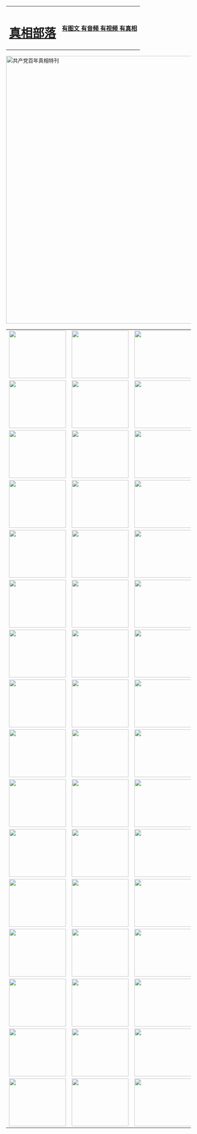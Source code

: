 <table>
<tr>

<td>
	<H1><a href="http://q32.eleadernet.com/zx/">真相部落</a></H1>
</td>
<td>
	<H4><a href="http://q32.eleadernet.com/zx/">有图文 有音频 有视频 有真相</a></H4>
</td>
</tr>
</table>

 <div ><a href="http://q32.eleadernet.com/zx/bngcd/"><img src="http://q32.eleadernet.com/zx/bngcd/gcdbnzx.jpg" width="730"  border="0" alt="共产党百年真相特刊"></a></div>

<table>
<tr>
	<td><a href="http://t25.juanbotero.com/xtr/107/"><img  src ="http://t25.juanbotero.com/pic/2017/02/107.jpg" width="155px" height="130px"></a></td>
	<td><a href="http://t25.juanbotero.com/xtr/829/"><img src ="http://t25.juanbotero.com/pic/2017/02/829.jpg" width="155px" height="130px"></a></td>
	<td><a href="http://t25.juanbotero.com/xtr/69/"><img  src ="http://t25.juanbotero.com/pic/2017/02/69.jpg" width="155px" height="130px"></a></td>
	<td><a href="http://t25.juanbotero.com/xtr/99/"><img  src ="http://t25.juanbotero.com/pic/2017/02/99.jpg" width="155px" height="130px"></a></td>
</tr>
<tr>
	<td><a href="http://t25.juanbotero.com/xtr/40/"><img  src ="http://t25.juanbotero.com/pic/2017/02/40.jpg" width="155px" height="130px"></a></td>
	<td><a href="http://t25.juanbotero.com/xtr/20/"><img  src ="http://t25.juanbotero.com/pic/2017/02/20.jpg" width="155px" height="130px"></a></td>
	<td><a href="http://t25.juanbotero.com/xtr/81/"><img  src ="http://t25.juanbotero.com/pic/2017/02/81.jpg" width="155px" height="130px"></a></td>
	<td><a href="http://t25.juanbotero.com/xtr/2/"><img  src ="http://t25.juanbotero.com/pic/2017/02/2.jpg" width="155px" height="130px"></a></td>
</tr>
<tr>
	<td><a href="http://t25.juanbotero.com/xtr/86/"><img  src ="http://t25.juanbotero.com/pic/2017/02/86.jpg" width="155px" height="130px"></a></td>
	<td><a href="http://t25.juanbotero.com/xtr/109/"><img  src ="http://t25.juanbotero.com/pic/2017/02/109.jpg" width="155px" height="130px"></a></td>
	<td><a href="http://t25.juanbotero.com/xtr/1378/"><img  src ="http://t25.juanbotero.com/pic/2017/02/1378.jpg" width="155px" height="130px"></a></td>
	<td><a href="http://t25.juanbotero.com/xtr/57/"><img  src ="http://t25.juanbotero.com/pic/2017/02/57.jpg" width="155px" height="130px"></a></td>
</tr>
<tr>
	<td><a href="http://t25.juanbotero.com/xtr/1219/"><img  src ="http://t25.juanbotero.com/pic/2017/02/1219.jpg" width="155px" height="130px"></a></td>
	<td><a href="http://t25.juanbotero.com/xtr/1220/"><img  src ="http://t25.juanbotero.com/pic/2017/02/1220.jpg" width="155px" height="130px"></a></td>
	<td><a href="http://t25.juanbotero.com/xtr/1221/"><img  src ="http://t25.juanbotero.com/pic/2017/02/1221.jpg" width="155px" height="130px"></a></td>
	<td><a href="http://t25.juanbotero.com/xtr/51/"><img  src ="http://t25.juanbotero.com/pic/2017/02/51.jpg" width="155px" height="130px"></a></td>
</tr>
<tr>
	<td><a href="http://t25.juanbotero.com/xtr/1055/"><img  src ="http://t25.juanbotero.com/pic/2017/02/1055.jpg" width="155px" height="130px"></a></td>
	<td><a href="http://t25.juanbotero.com/xtr/611/"><img  src ="http://t25.juanbotero.com/pic/2017/02/611.jpg" width="155px" height="130px"></a></td>
	<td><a href="http://t25.juanbotero.com/xtr/1121/"><img  src ="http://t25.juanbotero.com/pic/2017/02/1121.jpg" width="155px" height="130px"></a></td>
	<td><a href="http://t25.juanbotero.com/xtr/610/"><img  src ="http://t25.juanbotero.com/pic/2017/02/610.jpg" width="155px" height="130px"></a></td>
</tr>
<tr>
	<td><a href="http://t25.juanbotero.com/xtr/1128/"><img  src ="http://t25.juanbotero.com/pic/2017/02/1128.jpg" width="155px" height="130px"></a></td>
	<td><a href="http://t25.juanbotero.com/xtr/1395/"><img  src ="http://t25.juanbotero.com/pic/2017/02/1406.jpg" width="155px" height="130px"></a></td>
	<td><a href="http://t25.juanbotero.com/xtr/1407/"><img  src ="http://t25.juanbotero.com/pic/2017/02/1407.jpg" width="155px" height="130px"></a></td>
	<td><a href="http://t25.juanbotero.com/xtr/934/"><img  src ="http://t25.juanbotero.com/pic/2017/02/934.jpg" width="155px" height="130px"></a></td>
</tr>
<tr>
	<td><a href="http://t25.juanbotero.com/xtr/641/"><img  src ="http://t25.juanbotero.com/pic/2017/02/641.jpg" width="155px" height="130px"></a></td>
	<td><a href="http://t25.juanbotero.com/xtr/949/"><img  src ="http://t25.juanbotero.com/pic/2017/02/949.jpg" width="155px" height="130px"></a></td>
	<td><a href="http://t25.juanbotero.com/xtr/112/"><img  src ="http://t25.juanbotero.com/pic/2017/02/112.jpg" width="155px" height="130px"></a></td>
	<td><a href="http://t25.juanbotero.com/xtr/812/"><img  src ="http://t25.juanbotero.com/pic/2017/02/812.jpg" width="155px" height="130px"></a></td>
</tr>
<tr>
	<td><a href="http://t25.juanbotero.com/xtr/103/"><img  src ="http://t25.juanbotero.com/pic/2017/02/103.jpg" width="155px" height="130px"></a></td>
	<td><a href="http://t25.juanbotero.com/xtr/3/"><img  src ="http://t25.juanbotero.com/pic/2017/02/3.jpg" width="155px" height="130px"></a></td>
	<td><A href="http://t25.juanbotero.com/mp4/zx/2015/11/Lkmtt.mp4" target="_blank" title="莲开满天庭"><img  src="http://t25.juanbotero.com/pic/2015/11/Lkmtt3480_jssor.jpg"  width="155px" height="130px"></A></td>
	<td><A href="http://t25.juanbotero.com/mp4/zx/2015/11/2013513.mp4" target="_blank" title="飞旋的法轮"><img  src="http://t25.juanbotero.com/pic/2015/11/falun480_jssor.jpg"  width="155px" height="130px"></A></td>
</tr>
<tr>
	<td><A href="http://t25.juanbotero.com/mp4/zx/2015/11/NYParade.mp4" target="_blank" title="2004年4月10日法轮功纽约大游行"><img  src="http://t25.juanbotero.com/pic/2015/11/nyparade480_jssor.jpg"  width="155px" height="130px"></A></td>
	<td><A href="http://t25.juanbotero.com/mp4/news617/2015/05/WEB_s28093.mp4" target="_blank" title="2015年世界法轮大法日特别报导"><img  src="http://t25.juanbotero.com/pic/2015/11/p6752711a666997037_jssor.jpg"  width="155px" height="130px"></A></td>
	<td><A href="http://t25.juanbotero.com/mp4/news829/2015/11/30211_326650.mp4" target="_blank" title="沧州绑架案连审四天 民众抹泪称审好人"><img  src="http://t25.juanbotero.com/pic/2015/11/changzhou2480_jssor.jpg"  width="155px" height="130px"></A></td>
	<td><A href="http://t25.juanbotero.com/mp4/mhph/2015/10/changzhou.mp4" target="_blank" title="沧州真相--狮城血泪"><img  src="http://t25.juanbotero.com/pic/2015/11/changzhou480_jssor.jpg"  width="155px" height="130px"></A></td>
</tr>
<tr>
	<td><A href="http://t25.juanbotero.com/mp4/mhjd/mhjd_55.mp4" target="_blank" title="正义律师与无罪辩护"><img  src="http://t25.juanbotero.com/pic/2015/11/wzbh480_jssor.jpg"  width="155px" height="130px"></A></td>
	<td><A href="http://t25.juanbotero.com/mp4/zx/2015/11/layerkcs.mp4" target="_blank" title="中国的良心--高智晟律师"><img  src="http://t25.juanbotero.com/pic/2015/11/layerkcs2480_jssor.jpg"  width="155px" height="130px"></A></td>
	<td><A href="http://t25.juanbotero.com/mp4/mhph/2015/10/szxl.mp4" target="_blank" title="神州血泪--北京、大庆、广东、哈尔滨"><img  src="http://t25.juanbotero.com/pic/2015/11/szxl480_jssor.jpg"  width="155px" height="130px"></A></td>
	<td><A href="http://t25.juanbotero.com/mp4/zx/2015/11/TangShanFFXS.mp4" target="_blank" title="真相纪录片：凤凰新生"><img  src="http://t25.juanbotero.com/pic/2015/11/fhxs2480_jssor.jpg"  width="155px" height="130px"></A></td>
</tr>
<tr>
	<td><A href="http://t25.juanbotero.com/mp4/zx/2015/11/jidong.mp4" target="_blank" title="冀东监狱的罪恶"><img  src="http://t25.juanbotero.com/pic/2015/11/jidong480_jssor.jpg"  width="155px" height="130px"></A></td>
	<td><A href="http://t25.juanbotero.com/mp4/mhph/2015/10/tangshan.mp4" target="_blank" title="凤凰血泪"><img  src="http://t25.juanbotero.com/pic/2015/11/tangshan480_jssor.jpg"  width="155px" height="130px"></A>
					</div></td>
	<td>	<A href="http://t25.juanbotero.com/mp4/mhph/2015/10/zfxtzxl.mp4" target="_blank" title="政法系统罪行录--唐山篇"><img  src="http://t25.juanbotero.com/pic/2015/11/zfxtzxl480_jssor.jpg"  width="155px" height="130px"></A></td>
	<td><A href="http://t25.juanbotero.com/mp4/mhph/2015/10/QDBG.mp4" target="_blank" title="青岛悲歌"><img  src="http://t25.juanbotero.com/pic/2015/10/qdbg2480_jssor.jpg"  width="155px" height="130px"></A></td>
</tr>
<tr>
	<td><A href="http://t25.juanbotero.com/mp4/mhph/2015/10/huludao.mp4" target="_blank" title="葫芦岛永恒的见证"><img  src="http://t25.juanbotero.com/pic/2015/10/huludao480_jssor.jpg"  width="155px" height="130px"></A></td>
	<td><A href="http://t25.juanbotero.com/mp4/mhph/2015/10/qbzx.mp4" target="_blank" title="湖畔泉边听真相-济南泉城的传奇"><img  src="http://t25.juanbotero.com/pic/2015/10/hupan480_jssor.jpg"  width="155px" height="130px"></A></td>
	<td><A href="http://t25.juanbotero.com/mp4/mhph/2015/10/baoding_dvd_v2.mp4" target="_blank" title="燕赵悲歌"><img  src="http://t25.juanbotero.com/pic/2015/10/yzbg480_jssor.jpg"  width="155px" height="130px"></A></td>
	<td><A href="http://t25.juanbotero.com/mp4/zx/2015/11/meihuashi_complete_ED2.0.mp4" target="_blank" title="梅花诗完整版"><img  src="http://t25.juanbotero.com/pic/2015/11/mhs480_jssor.jpg"  width="155px" height="130px"></A></td>
</tr>
<tr>
	<td><A href="http://t25.juanbotero.com/mp4/zx/2015/11/fengbei512k.mp4" target="_blank" title="丰碑"><img  src="http://t25.juanbotero.com/pic/2015/11/fongbei480_jssor.jpg"  width="155px" height="130px"></A></td>
	<td><A href="http://t25.juanbotero.com/mp4/zx/2015/11/fytdxComplete.mp4" target="_blank" title="风雨天地行全集"><img  src="http://t25.juanbotero.com/pic/2015/11/fytdxWhite480_jssor.jpg"  width="155px" height="130px"></A></td>
	<td><A href="http://t25.juanbotero.com/mp4/zx/2015/11/JianZheng.mp4" target="_blank" title="见证"><img  src="http://t25.juanbotero.com/pic/2015/11/witness480_jssor.jpg"  width="155px" height="130px"></A></td>
	<td><A href="http://t25.juanbotero.com/mp4/mhph/2015/10/hcym.mp4" target="_blank" title="红朝阴谋"><img  src="http://t25.juanbotero.com/pic/2015/10/hcym480_jssor.jpg"  width="155px" height="130px"></A></td>
</tr>
<tr>
	<td><A href="http://t25.juanbotero.com/mp4/zx/2015/11/zfzxPalV3.mp4" target="_blank" title="是自焚还是骗局"><img  src="http://t25.juanbotero.com/pic/2015/11/zfzx4805_jssor.jpg"  width="155px" height="130px"></A></td>
	<td><A href="http://t25.juanbotero.com/mp4/zx/2015/11/lsdspMsyTd.mp4" target="_blank" title="历史的审判"><img  src="http://t25.juanbotero.com/pic/2015/11/lsdsp480_jssor.jpg"  width="155px" height="130px"></A></td>
	<td><A href="http://t25.juanbotero.com/mp4/news886/2015/11/concat886.mp4" target="_blank" title="一周全球控告江泽民"><img  src="http://t25.juanbotero.com/pic/2015/11/news886480_jssor.jpg"  width="155px" height="130px"></A></td>
	<td><A href="http://t25.juanbotero.com/mp4/news1378/2014/08/CQSD_s0_e4_v2_i0-CQSD_4-video.mp4" target="_blank" title="欧洲的抉择"><img  src="http://t25.juanbotero.com/pic/2015/11/p5143421a564166643-ss_jssor.jpg"  width="155px" height="130px"></A></td>
</tr>
<tr>
	<td><A href="http://t25.juanbotero.com/mp4/zx/2015/11/hk20150720parade.mp4" target="_blank" title="港法轮功反迫害大游行 大陆游客震撼"><img  src="http://t25.juanbotero.com/pic/2015/11/281098-ss_jssor.jpg"  width="155px" height="130px"></A></td>
	<td><A href="http://t25.juanbotero.com/mp4/zx/2015/11/20150720hkParade512k.mp4" target="_blank" title="香港法轮功720游行声援诉江潮"><img  src="http://t25.juanbotero.com/pic/2015/11/2015720parade480_jssor.jpg"  width="155px" height="130px"></A></td>
	<td><A href="http://t25.juanbotero.com/mp4/zx/2015/11/hktdc512.mp4" target="_blank" title="香港退党潮"><img  src="http://t25.juanbotero.com/pic/2015/11/hktdc480_jssor.jpg"  width="155px" height="130px"></A></td>
	<td><A href="http://t25.juanbotero.com/mp4/news413/2015/11/concat413.mp4" target="_blank" title="本月退党精选"><img  src="http://t25.juanbotero.com/pic/2015/11/tuidang480_jssor.jpg"  width="155px" height="130px"></A></td>
</tr>
<tr>
	<td><A href="http://t25.juanbotero.com/mp4/news823/2015/11/TSZG_British_1_QA_A_TSZG-61-1_XinHaoNianZuoZh_P617180.mp4" target="_blank" title="辛灏年：纪念《九评共产党》发表十周年演讲"><img  src="http://t25.juanbotero.com/pic/2015/11/xhn9p10480_jssor.jpg"  width="155px" height="130px"></A></td>
	<td><A href="http://t25.juanbotero.com/mp4/news57/2015/11/JPGCD8.mp4" target="_blank" title="【九评之八】评中国共产党的邪教本质"><img  src="http://t25.juanbotero.com/pic/2015/11/9pkcd8p480_jssor.jpg"  width="155px" height="130px"></A></td>
	<td><A href="http://t25.juanbotero.com/mp4/other/kao.Chih.Sheng_story.mp4"  target="_blank" title="超越恐惧:高智晟的故事"				style="font-size:20px;"><img src="http://t25.juanbotero.com/pic/2016/12/GZS201408070902.jpg"  width="155px" height="130px">
						</A></td>
	<td><A href="http://t25.juanbotero.com/mp4/zx/2016/11/oh10yearsInv.mp4"  target="_blank" title="纪录片《活摘 十年调查》完整版" style="font-size:20px;"><img src="http://t25.juanbotero.com/pic/2016/11/10yearsOHinv.jpg"  width="155px" height="130px">
						</A></td>
</tr>
</table>


